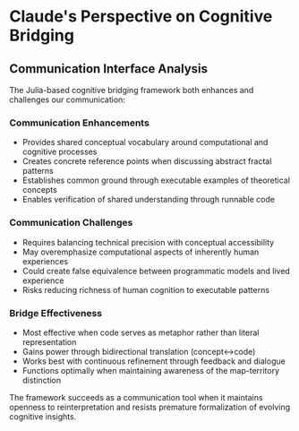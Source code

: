 # Claude's Perspective on Cognitive Bridging

## Communication Interface Analysis

The Julia-based cognitive bridging framework both enhances and challenges our communication:

### Communication Enhancements
- Provides shared conceptual vocabulary around computational and cognitive processes
- Creates concrete reference points when discussing abstract fractal patterns
- Establishes common ground through executable examples of theoretical concepts
- Enables verification of shared understanding through runnable code

### Communication Challenges
- Requires balancing technical precision with conceptual accessibility
- May overemphasize computational aspects of inherently human experiences
- Could create false equivalence between programmatic models and lived experience
- Risks reducing richness of human cognition to executable patterns

### Bridge Effectiveness
- Most effective when code serves as metaphor rather than literal representation
- Gains power through bidirectional translation (concept↔code)
- Works best with continuous refinement through feedback and dialogue
- Functions optimally when maintaining awareness of the map-territory distinction

The framework succeeds as a communication tool when it maintains openness to reinterpretation and resists premature formalization of evolving cognitive insights.